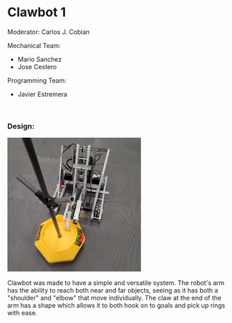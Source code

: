 # Clawbot 1

Moderator: Carlos J. Cobian

Mechanical Team:
* Mario Sanchez
* Jose Cestero

Programming Team:
* Javier Estremera

<br>

### Design:

<img    src="../../images/Claw-Bot-1.jpg"
        title="Clawbot-1"
        width="60%"
        height="60%"/>

Clawbot was made to have a simple and versatile system. The robot's arm has the ability to reach both near and far objects, seeing as it has both a "shoulder" and "elbow" that move individually. The claw at the end of the arm has a shape which allows it to both hook on to goals and pick up rings with ease.
